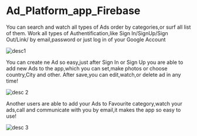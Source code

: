 # Ad_Platform_app_Firebase

You can search and watch all types of Ads order by categories,or surf all list of them. Work all types of Authentification,like Sign In/SignUp/Sign Out/Link/ by email,password or just log in of your Google Account

![desc1](https://user-images.githubusercontent.com/71262438/113532951-53b6e580-95d5-11eb-8877-34311a5ff747.gif)

You can create ne Ad so easy,just after Sign In or Sign Up you are able to add new Ads to the app,which you can set,make photos or choose country,City and other. After save,you can edit,watch,or delete ad in any time!

![desc 2](https://user-images.githubusercontent.com/71262438/113532967-5f0a1100-95d5-11eb-963b-5b50f58bcb03.gif)

Another users are able to add your Ads to Favourite category,watch your ads,call and communicate with you by email,it makes the app so easy to use!

![desc 3](https://user-images.githubusercontent.com/71262438/113533092-b9a36d00-95d5-11eb-8793-80e71addbc72.gif)
